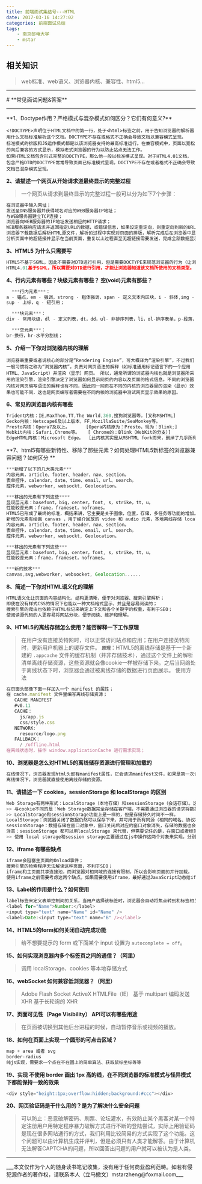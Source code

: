 ```yaml
---
title: 前端面试集结号---HTML
date: 2017-03-16 14:27:02
categories: 前端面试总结
tags:
    - 南京邮电大学
    - mstar
---
```


## 相关知识
> web标准、web语义、浏览器内核、兼容性、html5...

<hr>
# **常见面试问题&答案**
<hr>
**1、Doctype作用？严格模式与混杂模式如何区分？它们有何意义?**

```JavaScritp
<!DOCTYPE>声明位于HTML文档中的第一行，处于<html>标签之前，用于告知浏览器的解析器用什么文档标准解析这个文档。DOCTYPE不存在或格式不正确会导致文档以兼容模式呈现。
标准模式的排版和JS运作模式都是以该浏览器支持的最高标准运行。在兼容模式中，页面以宽松的向后兼容的方式显示，模拟老式浏览器的行为以防止站点无法工作。
如果HTML文档包含形式完整的DOCTYPE，那么他一般以标准模式呈现。对于HTML4.01文档，包含严格DTD的DOCTYPE常常导致页面已标准模式呈现。DOCTYPE不存在或者格式不正确会导致文档已混杂模式呈现。
```

**2、请描述一个网页从开始请求道最终显示的完整过程**
> 一个网页从请求到最终显示的完整过程一般可以分为如下7个步骤：

```JavaScript
在浏览器中输入网址；
发送至DNS服务器并获得域名对应的WEB服务器IP地址；
与WEB服务器建立TCP连接；
浏览器向WEB服务器的IP地址发送相应的HTTP请求；
WEB服务器响应请求并返回指定URL的数据，或错误信息，如果设定重定向，则重定向到新的URL地址；
浏览器下载数据后解析HTML源文件，解析的过程中实现对页面的排版，解析完成后在浏览器中显示基础页面；
分析页面中的超链接并显示在当前页面，重复以上过程直至无超链接需要发送，完成全部数据显示。
```
**3、HTML5 为什么只需要写 <!DOCTYPE HTML>**
```JavaScript
HTML5不基于SGML，因此不需要对DTD进行引用，但是需要DOCTYPE来规范浏览器的行为（让浏览器按照它们应该的方式来运行）；
HTML4.01基于SGML，所以需要对DTD进行引用，才能让浏览器知道该文档所使用的文档类型。
```

**4、行内元素有哪些？块级元素有哪些？ 空(void)元素有那些？**
```JavaScript
  ***行内元素***：
a - 锚点，em - 强调，strong - 粗体强调，span - 定义文本内区块，i - 斜体,img - 图片,b - 粗体，label - 表格标签，select - 项目选择，textarea - 多行文本输入框，sub - 下标，
sup - 上标，q - 短引用；

  ***块元素***：
div - 常用块级，dl - 定义列表，dt，dd，ul- 非排序列表，li，ol-排序表单，p-段落，h1，h2，h3，h4，h5-标题，table-表格，fieldset - form控制组，form - 表单，

  ***空元素***：
br-换行，hr-水平分割线；
```

**5、介绍一下你对浏览器内核的理解**
```JavaCsript
浏览器最重要或者说核心的部分是“Rendering Engine”，可大概译为“渲染引擎”，不过我们一般习惯将之称为“浏览器内核”。负责对网页语法的解释（如标准通用标记语言下的一个应用HTML、JavaScript）并渲染（显示）网页。 所以，通常所谓的浏览器内核也就是浏览器所采用的渲染引擎，渲染引擎决定了浏览器如何显示网页的内容以及页面的格式信息。不同的浏览器内核对网页编写语法的解释也有不同，因此同一网页在不同的内核的浏览器里的渲染（显示）效果也可能不同，这也是网页编写者需要在不同内核的浏览器中测试网页显示效果的原因。
```

**6、常见的浏览器内核有哪些**
```JavaScript
Trident内核：IE,MaxThon,TT,The World,360,搜狗浏览器等。[又称MSHTML]
Gecko内核：Netscape6及以上版本，FF,MozillaSuite/SeaMonkey等。
Presto内核：Opera7及以上。      [Opera内核原为：Presto，现为：Blink;]
Webkit内核：Safari,Chrome等。   [ Chrome的：Blink（WebKit的分支）]
EdgeHTML内核：Microsoft Edge。  [此内核其实是从MSHTML fork而来，删掉了几乎所有的IE私有特性]
```

**7、html5有哪些新特性、移除了那些元素？如何处理HTML5新标签的浏览器兼容问题？如何区分 **
```JavaScript
***新增了以下的几大类元素***
内容元素，article、footer、header、nav、section。
表单控件，calendar、date、time、email、url、search。
控件元素，webworker, websockt, Geolocation。

***移出的元素有下列这些****
显现层元素：basefont，big，center，font, s，strike，tt，u。
性能较差元素：frame，frameset，noframes。
HTML5已形成了最终的标准，概括来讲，它主要是关于图像，位置，存储，多任务等功能的增加。
新增的元素有绘画 canvas ，用于媒介回放的 video 和 audio 元素，本地离线存储 localStorage 长期存储数据，浏览器关闭后数据不丢失，而sessionStorage的数据在浏览器关闭后自动删除，此外，还新增了以下的几大类元素。
内容元素，article、footer、header、nav、section。
表单控件，calendar、date、time、email、url、search。
控件元素，webworker, websockt, Geolocation。

***移出的元素有下列这些***
显现层元素：basefont，big，center，font, s，strike，tt，u。
性能较差元素：frame，frameset，noframes。

***新的技术***
canvas,svg,webworker, websocket, Geolocation......
```

**8、简述一下你对HTML语义化的理解**
```JavaScript
HTML语义化让页面的内容结构化，结构更清晰，便于对浏览器、搜索引擎解析；
即使在没有样式CSS的情况下也能以一种文档格式显示，并且是容易阅读的；
搜索引擎的爬虫也依赖于HTML标记来确定上下文和各个关键字的权重，有利于SEO；
使阅读源代码的人更容易将网站分块，便于阅读、维护和理解。
```

**9、HTML5的离线存储怎么使用？能否解释一下工作原理**
> 在用户没有连接英特网时，可以正常访问站点和应用；在用户连接英特网时，更新用户机器上的缓存文件。
**`原理`**：HTML5的离线存储是基于一个新建的 `.appcache` 文件的缓存机制（并非存储技术），通过这个文件上的解析清单离线存储资源，这些资源就会像cookie一样被存储下来。之后当网络处于离线状态下时，浏览器会通过被离线存储的数据进行页面展示。
使用方法

```JavaScript
在页面头部像下面一样加入一个 manifest 的属性；
在 cache.manifest 文件里编写离线存储资源；
   CACHE MANIFEST
   #v0.11
   CACHE：
     js/app.js
     css/style.css
   NETWORK:
     resource/logo.png
   FALLBACK：
     / /offline.html
在离线状态时，操作 window.applicationCache 进行需求实现；
```

**10、浏览器是怎么对HTML5的离线储存资源进行管理和加载的**
```JavaScript
在线情况下，浏览器发现html头部有manifest属性，它会请求manifest文件，如果是第一次访问app，那么浏览器就会根据manifest文件的内容下载相应的资源并且进行离线存储。如果已经访问过app并且资源已经离线存储了，那么浏览器就会使用离线的资源加载页面，然后浏览器会对比新的manifest文件与旧的manifest文件，如果文件没有发生改变，就不做任何操作，如果文件改变了，那么就会重新下载文件中的资源并进行离线存储。
离线情况下，浏览器就直接使用离线存储的资源。
```

**11、请描述一下 cookies，sessionStorage 和 localStorage 的区别**
```JavaScript
Web Storage有两种形式：LocalStorage（本地存储）和sessionStorage（会话存储）。这两种方式都允许开发者使用js设置的键值对进行操作，在在重新加载不同的页面的时候读出它们。这一点与cookie类似。
>> 与cookie不同的是：Web Storage数据完全存储在客户端，不需要通过浏览器的请求将数据传给服务器，因此x相比cookie来说能够存储更多的数据，大概5M左右。
>> LocalStorage和sessionStorage功能上是一样的，但是存储持久时间不一样。
LocalStorage：浏览器关闭了数据仍然可以保存下来，并可用于所有同源（相同的域名、协议和端口）窗口（或标签页）；
sessionStorage：数据存储在窗口对象中，窗口关闭后对应的窗口对象消失，存储的数据也会丢失。
注意：sessionStorage 都可以用localStorage 来代替，但需要记住的是，在窗口或者标签页关闭时，使用sessionStorage 存储的数据会丢失。
>> 使用 local storage和session storage主要通过在js中操作这两个对象来实现，分别为window.localStorage和window.sessionStorage. 这两个对象均是Storage类的两个实例，自然也具有Storage类的属性和方法。
```

**12、iframe 有哪些缺点**
```JavaScript
iframe会阻塞主页面的Onload事件；
搜索引擎的检索程序无法解读这种页面，不利于SEO；
iframe和主页面共享连接池，而浏览器对相同域的连接有限制，所以会影响页面的并行加载。
使用iframe之前需要考虑这两个缺点。如果需要使用iframe，最好通过JavaScript动态给iframe添加src属性值，这样可以绕开以上两个问题。
```

**13、Label的作用是什么？如何使用**
```JavaScript
label标签来定义表单控制间的关系，当用户选择该标签时，浏览器会自动将焦点转到和标签相关的表单控件上。
<label for="Name">Number:</label>
<input type="text" name="Name" id="Name" />
<label>Date:<input type="text" name="B" /></label>
```

**14、HTML5的form如何关闭自动完成功能**
> 给不想要提示的 form 或下面某个 input 设置为 `autocomplete = off`。

**15、如何实现浏览器内多个标签页之间的通信？（阿里）**
> 调用 localStorage、cookies 等本地存储方式

**16、webSocket 如何兼容低浏览器？（阿里）**
> Adobe Flash Socket
> ActiveX HTMLFile（IE）
> 基于 multipart 编码发送 XHR
> 基于长轮询的 XHR

**17、页面可见性（Page Visibility） API可以有哪些用途**
> 在页面被切换到其他后台进程的时候，自动暂停音乐或视频的播放。

**18、如何在页面上实现一个圆形的可点击区域？**
```JavaScript
map + area 或者 svg
border-radius
纯js实现，需要求一个点在不在圆上的简单算法、获取鼠标坐标等等
```

**19、实现 不使用 border 画出 1px 高的线，在不同浏览器的标准模式与怪异模式下都能保持一致的效果**
```JavaScript
<div style="height:1px;overflow:hidden;background:#ccc"></div>
```

**20、网页验证码是干什么用的？是为了解决什么安全问题**
> 可以防止：恶意破解密码、刷票、论坛灌水，有效防止某个黑客对某一个特定注册用户用特定程序暴力破解方式进行不断的登陆尝试，实际上用验证码是现在很多网站通行的方式，我们利用比较简易的方式实现了这个功能。这个问题可以由计算机生成并评判，但是必须只有人类才能解答。由于计算机无法解答CAPTCHA的问题，所以回答出问题的用户就可以被认为是人类。

<hr>
___本文仅作为个人的随身读书笔记收集，没有用于任何商业盈利范畴。如若有侵犯源作者的著作权，请联系本人（立马撤文）mstarzheng@foxmail.com___
